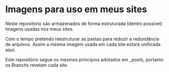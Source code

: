 # Imagens para uso em meus sites

Neste repositório são armazenados de forma estruturada (dentro possível) Imagens usadas nos meus sites.

Com o tempo pretendo reestruturar as pastas para reduzir a redundância de arquivos. Assim a mesma imagem usada em cada site estará unificada aqui.

Este repositório segue os mesmos principios adotados em \_posts, portanto os Branchs revelam cada site.
